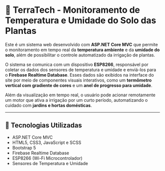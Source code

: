 # 🌱 TerraTech - Monitoramento de Temperatura e Umidade do Solo das Plantas 

Este é um sistema web desenvolvido com **ASP.NET Core MVC** que permite o monitoramento em tempo real da **temperatura ambiente** e da **umidade do solo**, além de possibilitar o controle automatizado da irrigação de plantas.

O sistema se comunica com um dispositivo **ESP8266**, responsável por coletar os dados dos sensores de temperatura e umidade e enviá-los para o **Firebase Realtime Database**. Esses dados são exibidos na interface do site por meio de componentes visuais interativos, como um **termômetro vertical com gradiente de cores** e um **anel de progresso para umidade**.

Além da visualização em tempo real, o usuário pode acionar remotamente um motor que ativa a irrigação por um curto período, automatizando o cuidado com **jardins e hortas domésticas**.

---

## 🔧 Tecnologias Utilizadas

- ASP.NET Core MVC  
- HTML5, CSS3, JavaScript e SCSS  
- Bootstrap 5  
- Firebase Realtime Database  
- ESP8266 (Wi-Fi Microcontrolador)  
- Sensores de Temperatura e Umidade
